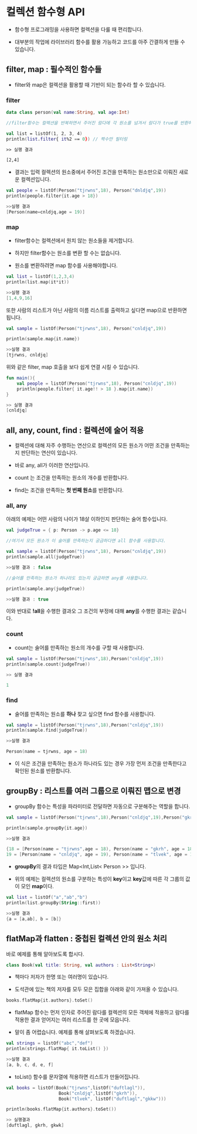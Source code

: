 # 컬렉션 함수형 API

- 함수형 프로그래밍을 사용하면 컬렉션을 다룰 때 편리합니다.   

- 대부분의 작업에 라이브러리 함수를 활용 가능하고 코드를 아주 간결하게 만들 수 있습니다.   


## filter, map : 필수적인 함수들

- filter와 map은 컬렉션을 활용할 때 기반이 되는 함수라 할 수 있습니다. 

### filter

```kotlin
data class person(val name:String, val age:Int)

//filter함수는 컬렉션을 반복하면서 주어진 람다에 각 원소를 넘겨서 람다가 true를 반환하는 원소만 모읍니다. 

val list = listOf(1, 2, 3, 4)
println(list.filter{ it%2 == 0}) // 짝수만 필터링

>> 실행 결과

[2,4]
```

- 결과는 입력 컬렉션의 원소중에서 주어진 조건을 만족하는 원소만으로 이뤄진 새로운 컬렉션입니다.

```kotlin
val people = listOf(Person("tjrwns",18), Person("dnldjq",19))
println(people.filter{it.age > 18})

>>실행 결과
[Person(name=cnldjq,age = 19)]
```

### map

- filter함수는 컬렉션에서 원치 않는 원소들을 제거합니다.   

- 하지만 filter함수는 원소를 변환 할 수는 없습니다.   

- 원소를 변환하려면 map 함수를 사용해야합니다. 

```kotlin
val list = listOf(1,2,3,4)
println(list.map(it*it))

>>실행 결과
[1,4,9,16]
```

또한 사람의 리스트가 아닌 사람의 이름 리스트를 출력하고 싶다면 map으로 반환하면 됩니다. 

```kotlin
val sample = listOf(Person("tjrwns",18), Person("cnldjq",19))

println(sample.map{it.name})

>>실행 결과
[tjrwns, cnldjq]
```

위와 같은 filter, map 호출을 보다 쉽게 연결 시킬 수 있습니다. 

```kotlin
fun main(){
    val people = listOf(Person("tjrwns",18), Person("cnldjq",19))
    println(people.filter{ it.age!! > 18 }.map{it.name})
}

>> 실행 결과
[cnldjq]
```


## all, any, count, find : 컬렉션에 술어 적용

- 컬렉션에 대해 자주 수행하는 연산으로 컬렉션의 모든 원소가 어떤 조건을 만족하는지 판단하는 연산이 있습니다. 

- 바로 any, all가 이러한 연산입니다.  

- count 는 조건을 만족하는 원소의 개수를 반환합니다. 

- find는 조건을 만족하는 **첫 번째 원소**를 반환합니다.


### all, any  


아래의 예제는 어떤 사람의 나이가 18살 이하인지 판단하는 술어 함수입니다. 
```kotlin
val judgeTrue = { p: Person -> p.age <= 18}

//여기서 모든 원소가 이 술어를 만족하는지 궁금하다면 all 함수를 사용합니다. 

val sample = listOf(Person("tjrwns",18), Person("cnldjq",19))
println(sample.all(judgeTrue))

>>실행 결과 : false

//술어를 만족하는 원소가 하나라도 있는지 궁금하면 any를 사용합니다. 

println(sample.any(judgeTrue))

>>실행 결과 : true
```

이와 반대로 **!all**을 수행한 결과오 그 조건의 부정에 대해 **any**를 수행한 결과는 같습니다. 


### count

- count는 술어를 만족하는 원소의 개수를 구할 때 사용합니다. 

```kotlin
val sample = listOf(Person("tjrwns",18),Person("cnldjq",19))
println(sample.count(judgeTrue))

>> 실행 결과

1
```

### find

- 술어를 만족하는 원소를 **하나** 찾고 싶으면 find 함수를 사용합니다. 

```kotlin
val sample = listOf(Person("tjrwns",18),Person("cnldjq",19))
println(sample.find(judgeTrue))

>>실행 결과

Person(name = tjrwns, age = 18)
```

- 이 식은 조건을 만족하는 원소가 하나라도 있는 경우 가장 먼저 조건을 만족한다고 확인된 원소를 반환합니다. 


## groupBy : 리스트를 여러 그룹으로 이뤄진 맵으로 변경

- groupBy 함수는 특성을 파라미터로 전달하면 자동으로 구분해주는 역할을 합니다. 

```kotlin
val sample = listOf(Person("tjrwns",18),Person("cnldjq",19),Person("gkrh",18),Person("tlvek",19))

println(sample.groupBy{it.age})

>>실행 결과

{18 = [Person(name = "tjrwns",age = 18), Person(name = "gkrh", age = 18)],
19 = [Person(name = "cnldjq", age = 19), Person(name = "tlvek", age = 19)]}
```

- **groupBy**의 결과 타입은 Map<Int,List< Person >> 입니다.  

- 위의 예제는 컬렉션의 원소를 구분하는 특성이 **key**이고  **key**값에 따른 각 그룹의 값이 모인 **map**이다. 


```kotlin
val list = listOf("a","ab","b")
println(list.groupBy(String::first))

>>실행 결과
{a = [a,ab], b = [b]}
```


## flatMap과 flatten : 중첩된 컬렉션 안의 원소 처리


바로 예제를 통해 알아보도록 합시다. 
```kotlin
class Book(val title: String, val authors : List<String>)
```

- 책마다 저자가 한명 또는 여러명이 있습니다. 

- 도석관에 있는 책의 저자를 모두 모은 집합을 아래와 같이 가져올 수 있습니다. 

```kotlin
books.flatMap{it.authors}.toSet()
```

- flatMap 함수는 먼저 인자로 주어진 람다를 컬렉션의 모든 객체에 적용하고 람다를 적용한 결과 얻어지는 여러 리스트를 한 곳에 모읍니다.   

- 말이 좀 어렵습니다. 예제를 통해 살펴보도록 하겠습니다. 

```kotlin
val strings = listOf("abc","def")
println(strings.flatMap{ it.toList() })

>>실행 결과
[a, b, c, d, e, f]
```

- toList() 함수를 문자열에 적용하면 리스트가 만들어집니다. 

```kotlin
val books = listOf(Book("tjrwns",listOf("duftlagl")),
                    Book("cnldjq",listOf("gkrh")),
                    Book("tlvek", listOf("duftlagl","gkkw")))

println(books.flatMap{it.authors}.toSet())

>> 실행결과
[duftlagl, gkrh, gkwk]
```

